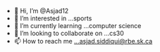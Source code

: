 - 👋 Hi, I’m @Asjad12
- 👀 I’m interested in ...sports
- 🌱 I’m currently learning ...computer science 
- 💞️ I’m looking to collaborate on ...cs30
- 📫 How to reach me ...asjad.siddiqui@rbe.sk.ca

<!---
Asjad12/Asjad12 is a ✨ special ✨ repository because its `README.md` (this file) appears on your GitHub profile.
You can click the Preview link to take a look at your changes.
--->
